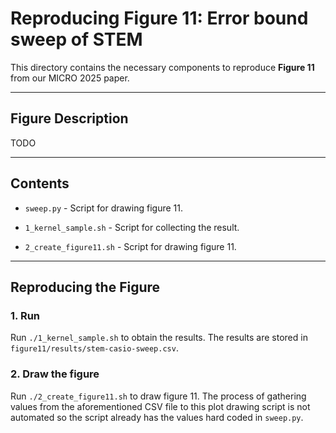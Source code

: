 # Reproducing Figure 11: Error bound sweep of STEM

This directory contains the necessary components to reproduce **Figure 11** from our MICRO 2025 paper.

---

## Figure Description

TODO

---

## Contents

- `sweep.py` - Script for drawing figure 11.

- `1_kernel_sample.sh` - Script for collecting the result.
- `2_create_figure11.sh` - Script for drawing figure 11.

---

## Reproducing the Figure

### 1. Run 

Run `./1_kernel_sample.sh` to obtain the results. The results are stored in `figure11/results/stem-casio-sweep.csv`.

### 2. Draw the figure

Run `./2_create_figure11.sh` to draw figure 11. The process of gathering values from the aforementioned CSV file to this plot drawing script is not automated so the script already has the values hard coded in `sweep.py`. 